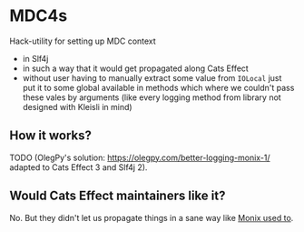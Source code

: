 # MDC4s

Hack-utility for setting up MDC context
  - in Slf4j
  - in such a way that it would get propagated along Cats Effect
  - without user having to manually extract some value from `IOLocal` just put it to some global available in methods
    which where we couldn't pass these vales by arguments (like every logging method from library not designed with
    Kleisli in mind)

## How it works?

TODO (OlegPy's solution: https://olegpy.com/better-logging-monix-1/ adapted to Cats Effect 3 and Slf4j 2).

## Would Cats Effect maintainers like it?

No. But they didn't let us propagate things in a sane way like
[Monix used to](https://monix.io/api/current/monix/eval/Task$$Options.html#enableLocalContextPropagation:monix.eval.Task.Options). 
